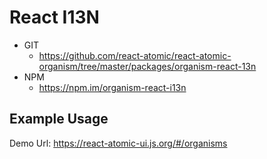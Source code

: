 React I13N 
===============
<!--hidden-->
   * GIT
      * https://github.com/react-atomic/react-atomic-organism/tree/master/packages/organism-react-13n 
   * NPM
      * https://npm.im/organism-react-i13n

## Example Usage
Demo Url:
https://react-atomic-ui.js.org/#/organisms
<!--/hidden-->



